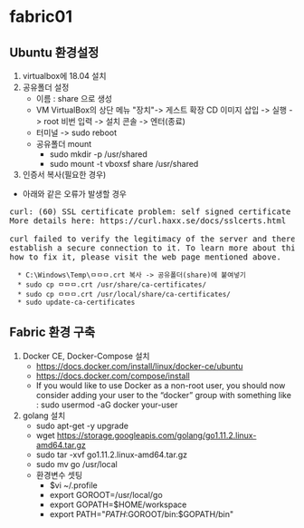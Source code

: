 # fabric01

## Ubuntu 환경설정
1. virtualbox에 18.04 설치
2. 공유폴더 설정
    * 이름 : share 으로 생성
    * VM VirtualBox의 상단 메뉴 "장치"-> 게스트 확장 CD 이미지 삽입 -> 실행 -> root 비번 입력 -> 설치 콘솔 -> 엔터(종료)
    * 터미널 -> sudo reboot
    * 공유폴더 mount
      * sudo mkdir -p /usr/shared
      * sudo mount -t vboxsf share /usr/shared
3. 인증서 복사(필요한 경우)
* 아래와 같은 오류가 발생할 경우
<pre>
curl: (60) SSL certificate problem: self signed certificate in certificate chain
More details here: https://curl.haxx.se/docs/sslcerts.html

curl failed to verify the legitimacy of the server and therefore could not
establish a secure connection to it. To learn more about this situation and
how to fix it, please visit the web page mentioned above.      
</pre>

      * C:\Windows\Temp\ㅁㅁㅁ.crt 복사 -> 공유폴더(share)에 붙여넣기
      * sudo cp ㅁㅁㅁ.crt /usr/share/ca-certificates/
      * sudo cp ㅁㅁㅁ.crt /usr/local/share/ca-certificates/
      * sudo update-ca-certificates

## Fabric 환경 구축
1. Docker CE, Docker-Compose 설치
      * https://docs.docker.com/install/linux/docker-ce/ubuntu
      * https://docs.docker.com/compose/install
      * If you would like to use Docker as a non-root user, you should now consider adding your user to the “docker” group with something like   :  sudo usermod -aG docker your-user
2. golang 설치
      * sudo apt-get -y upgrade
      * wget https://storage.googleapis.com/golang/go1.11.2.linux-amd64.tar.gz
      * sudo tar -xvf go1.11.2.linux-amd64.tar.gz
      * sudo mv go /usr/local
      * 환경변수 셋팅
         * $vi ~/.profile
         * export GOROOT=/usr/local/go
         * export GOPATH=$HOME/workspace
         * export PATH="$PATH:$GOROOT/bin:$GOPATH/bin"

      
